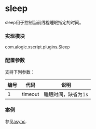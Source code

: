 sleep
=====
sleep用于控制当前线程睡眠指定的时间。

### 实现模块

com.alogic.xscript.plugins.Sleep

### 配置参数

支持下列参数：

| 编号 | 代码 | 说明 |
| ---- | ---- | ---- |
| 1 | timeout | 睡眠时间，缺省为1s |


### 案例

参见[async](async.md).

